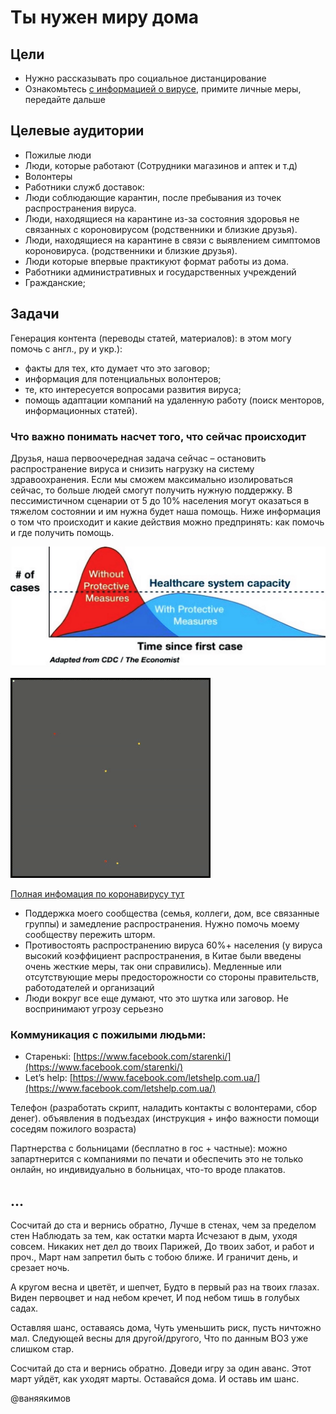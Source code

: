 # Ты нужен миру дома

## Цели

* Нужно рассказывать про социальное дистанцирование
* Ознакомьтесь [с информацией о вирусе](../do-saitu/o-koronaviruse/), примите личные меры, передайте дальше

## Целевые аудитории

* Пожилые люди
* Люди, которые работают \(Сотрудники магазинов и аптек и т.д\)
* Волонтеры 
* Работники служб доставок: 
* Люди соблюдающие карантин, после пребывания из точек распространения вируса.
* Люди, находящиеся на карантине из-за состояния здоровья не связанных с короновирусом \(родственники и близкие друзья\).
* Люди, находящиеся на карантине в связи с выявлением симптомов короновируса. \(родственники и близкие друзья\).
* Люди которые впервые практикуют формат работы из дома. 
* Работники административных и государственных учреждений 
* Гражданские; 

## Задачи

Генерация контента \(переводы статей, материалов\): в этом могу помочь с англ., ру и укр.\):

* факты для тех, кто думает что это заговор;
* информация для потенциальных волонтеров;
* те, кто интересуется вопросами развития вируса;
* помощь адаптации компаний на удаленную работу \(поиск менторов, информационных статей\).

### Что важно понимать насчет того, что сейчас происходит

Друзья, наша первоочередная задача сейчас – остановить распространение вируса и снизить нагрузку на систему здравоохранения. Если мы сможем максимально изолироваться сейчас, то больше людей смогут получить нужную поддержку. В пессимистичном сценарии от 5 до 10% населения могут оказаться в тяжелом состоянии и им нужна будет наша помощь. Ниже информация о том что происходит и какие действия можно предпринять: как помочь и где получить помощь.

![](../.gitbook/assets/image%20%2816%29.png)

![&#x412;&#x438;&#x437;&#x443;&#x430;&#x43B;&#x438;&#x437;&#x430;&#x446;&#x438;&#x44F; &#x440;&#x430;&#x441;&#x43F;&#x440;&#x43E;&#x441;&#x442;&#x440;&#x430;&#x43D;&#x435;&#x43D;&#x438;&#x44F; &#x43F;&#x440;&#x438; &#x44D;&#x444;&#x444;&#x435;&#x43A;&#x442;&#x438;&#x432;&#x43D;&#x43E;&#x43C; &#x43A;&#x430;&#x440;&#x430;&#x43D;&#x442;&#x438;&#x43D;&#x435;. &#x41A;&#x430;&#x436;&#x434;&#x430;&#x44F; &#x442;&#x43E;&#x447;&#x43A;&#x430; &#x44D;&#x442;&#x43E; &#x447;&#x435;&#x43B;&#x43E;&#x432;&#x435;&#x43A;](../.gitbook/assets/ezgif-6-4e39aa5a7d9a.gif)

[Полная инфомация по коронавирусу тут](../do-saitu/o-koronaviruse/)

* Поддержка моего сообщества \(семья, коллеги, дом, все связанные группы\) и замедление распространения. Нужно помочь моему  сообществу пережить шторм. 
* Противостоять распространению вируса 60%+ населения \(у вируса высокий коэффициент распространения, в Китае были введены очень жесткие меры, так они справились\). Медленные или отсутствующие меры предосторожности со стороны правительств, работодателей и организаций
* Люди вокруг все еще думают, что это шутка или заговор. Не воспринимают угрозу серьезно

### Коммуникация с пожилыми людьми:

* Старенькі: [https://www.facebook.com/starenki/](https://www.facebook.com/starenki/)
* Let’s help: [https://www.facebook.com/letshelp.com.ua/](https://www.facebook.com/letshelp.com.ua/)

Телефон \(разработать скрипт, наладить контакты с волонтерами, сбор денег\). объявления в подъездах \(инструкция + инфо  важности помощи соседям пожилого возраста\)

Партнерства с больницами \(бесплатно в гос + частные\): можно запартнерится с компаниями по печати и обеспечить это не только онлайн, но индивидуально в больницах, что-то вроде плакатов.

## ...

Сосчитай до ста и вернись обратно, Лучше в стенах, чем за пределом стен Наблюдать за тем, как остатки марта Исчезают в дым, уходя совсем. Никаких нет дел до твоих Парижей, До твоих забот, и работ и проч., Март нам запретил быть с тобою ближе. И граничит день, и срезает ночь.

А кругом весна и цветёт, и шепчет, Будто в первый раз на твоих глазах. Виден первоцвет и над небом кречет, И под небом тишь в голубых садах.

Оставляя шанс, оставаясь дома, Чуть уменьшить риск, пусть ничтожно мал. Следующей весны для другой/другого, Что по данным ВОЗ уже слишком стар.

Сосчитай до ста и вернись обратно. Доведи игру за один аванс. Этот март уйдёт, как уходят марты. Оставайся дома. И оставь им шанс.

@ваняякимов

